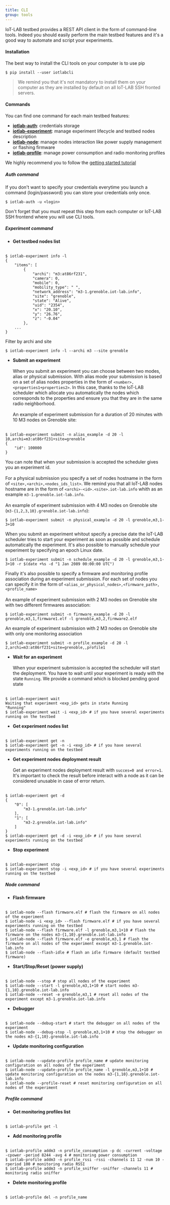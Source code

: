 ```yaml
---
title: CLI
group: tools
---
```


IoT-LAB testbed provides a REST API client in the form of command-line tools. Indeed you should easily perform the main testbed features and it's a good way to automate and script your experiments.

#### Installation

The best way to install the CLI tools on your computer is to use pip

```$ pip install --user iotlabcli```

> We remind you that it's not mandatory to install them on your computer as they are installed by default on all IoT-LAB SSH fronted servers.

#### Commands

You can find one command for each main testbed features:

* **[iotlab-auth](#auth-command)**: credentials storage
* **[iotlab-experiment](#experiment-command)**: manage experiment lifecycle and testbed nodes description
* **[iotlab-node](#node-command)**: manage nodes interaction like power supply management or flashing firmware
* **[iotlab-profile](#profile-command)**: manage power consumption and radio monitoring profiles

We highly recommend you to follow the [getting started tutorial](/tutorials/getting-started/cli-tools/)

##### Auth command

If you don't want to specify your credentials everytime you launch a command (login/password) you can store your credentials only once. 

```$ iotlab-auth -u <login>```

Don't forget that you must repeat this step from each computer or IoT-LAB SSH frontend where you will use CLI tools.

##### Experiment command

* **Get testbed nodes list**<br><br>
```
$ iotlab-experiment info -l
{
    "items": [
        {
            "archi": "m3:at86rf231",
            "camera": 0,
            "mobile": 0,
            "mobility_type": " ",
            "network_address": "m3-1.grenoble.iot-lab.info",
            "site": "grenoble",
            "state": "Alive",
            "uid": "2354",
            "x": "20.10",
            "y": "26.76",
            "z": "-0.04"
        },
    ...
}
```
Filter by archi and site
```
$ iotlab-experiment info -l --archi m3 --site grenoble
```

* **Submit an experiment**<br><br>
When you submit an experiment you can choose between two modes, alias or physical submission. With alias mode your submission is based on a set of alias
nodes properties in the form of `<number>,<properties1+properties2>`. In this case, thanks to the IoT-LAB scheduler which allocate you automatically the nodes which corresponds to the properties and ensure you that they are in the same radio neighborhood.<br><br>
An example of experiment submission for a duration of 20 minutes with 10 M3 nodes on Grenoble site:<br><br>
```
$ iotlab-experiment submit -n alias_example -d 20 -l 10,archi=m3:at86rf231+site=grenoble
{
    "id": 100000
}
```
You can note that when your submission is accepted the scheduler gives you an experiment id.<br><br>
For a physical submission you specify a set of nodes hostname in the form of `<site>,<archi>,<nodes_ids_list>`. We remind you that all IoT-LAB nodes hostname are in the form of `<archi>-<id>.<site>.iot-lab.info` whith as an example `m3-1.grenoble.iot-lab.info`.<br><br>
An example of experiment submission with 4 M3 nodes on Grenoble site (`m3-{1,2,3,10}.grenoble.iot-lab.info`):<br>
```
$ iotlab-experiment submit -n physical_example -d 20 -l grenoble,m3,1-3+10
```
When you submit an experiment whitout specify a precise date the IoT-LAB scheduler tries to start your experiment as soon as possible and schedule automatically the experiment. It's also possible to manually schedule your experiment by specifying an epoch Linux date.<br>
```
$ iotlab-experiment submit -n schedule_example -d 20 -l grenoble,m3,1-3+10 -r $(date +%s -d "1 Jan 2089 00:00:00 UTC")
```
Finally it's also possible to specify a firmware and monitoring profile association during an experiment submission. For each set of nodes you can specify it in the form of `<alias_or_physical_nodes>,<firmware_path>,<profile_name>`<br><br>
An example of experiment submission with 2 M3 nodes on Grenoble site with two different firmwares association:<br>
```
$ iotlab-experiment submit -n firmware_example -d 20 -l grenoble,m3,1,firmware1.elf -l grenoble,m3,2,firmware2.elf
```
An example of experiment submission with 2 M3 nodes on Grenoble site with only one monitoring association<br>
```
$ iotlab-experiment submit -n profile_example -d 20 -l 2,archi=m3:at86rf231+site=grenoble,,profile1
```

* **Wait for an experiment**<br><br>
When your experiment submission is accepted the scheduler will start the deployment. You have to wait until your experiment is ready with the state `Running`. We provide a command which is blocked pending good state<br><br>
```
$ iotlab-experiment wait
Waiting that experiment <exp_id> gets in state Running
"Running"
$ iotlab-experiment wait -i <exp_id> # if you have several experiments running on the testbed
```

* **Get experiment nodes list**<br><br>
```
$ iotlab-experiment get -n 
$ iotlab-experiment get -n -i <exp_id> # if you have several experiments running on the testbed 
```

* **Get experiment nodes deployment result**<br><br>
Get an experiment nodes deployment result with `succes=0 and error=1`. It's important to check the result before interact with a node as it can be considered unusable in case of error return.<br><br> 
```
$ iotlab-experiment get -d
{
    "0": [
        "m3-1.grenoble.iot-lab.info"
    ],
    "1": [
        "m3-2.grenoble.iot-lab.info" 
    ]
}
$ iotlab-experiment get -d -i <exp_id> # if you have several experiments running on the testbed 
```

* **Stop experiment**<br><br>
```
$ iotlab-experiment stop 
$ iotlab-experiment stop -i <exp_id> # if you have several experiments running on the testbed 
```

##### Node command

* **Flash firmware**<br><br>
```
$ iotlab-node --flash firmware.elf # flash the firmware on all nodes of the experiment
$ iotlab-node -i <exp_id> --flash firmware.elf # if you have several experiments running on the testbed
$ iotlab-node --flash firmware.elf -l grenoble,m3,1+10 # flash the firmware on the nodes m3-{1,10}.grenoble.iot-lab.info
$ iotlab-node --flash firmware.elf -e grenoble,m3,1 # flash the firmware on all nodes of the experiment except m3-1.grenoble.iot-lab.info
$ iotlab-node --flash-idle # flash an idle firmware (default testbed firmware) 
```

* **Start/Stop/Reset (power supply)**<br><br>
```
$ iotlab-node --stop # stop all nodes of the experiment
$ iotlab-node --start -l grenoble,m3,1+10 # start nodes m3-{1,10}.grenoble.iot-lab.info
$ iotlab-node --reset -e grenoble,m3,1 # reset all nodes of the experiment except m3-1.grenoble.iot-lab.info
```

* **Debugger**<br><br>
```
$ iotlab-node --debug-start # start the debugger on all nodes of the experiment
$ iotlab-node --debug-stop -l grenoble,m3,1+10 # stop the debugger on the nodes m3-{1,10}.grenoble.iot-lab.info
```

* **Update monitoring configuration**<br><br>
```
$ iotlab-node --update-profile profile_name # update monitoring configuration on all nodes of the experiment
$ iotlab-node --update-profile profile_name -l grenoble,m3,1+10 # update monitoring configuration on the nodes m3-{1,10}.grenoble.iot-lab.info
$ iotlab-node --profile-reset # reset monitoring configuration on all nodes of the experiment
```

##### Profile command

* **Get monitoring profiles list**<br><br>
```
$ iotlab-profile get -l
```

* **Add monitoring profile**<br><br>
```
$ iotlab-profile addm3 -n profile_consumption -p dc -current -voltage -cpower -period 8244 -avg 4 # monitoring power consumption
$ iotlab-profile addm3 -n profile_rssi -rssi -channels 11 12 -num 10 -rperiod 100 # monitoring radio RSSI
$ iotlab-profile addm3 -n profile_sniffer -sniffer -channels 11 # monitoring radio sniffer
```

* **Delete monitoring profile**<br><br>
```
$ iotlab-profile del -n profile_name
```

